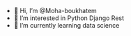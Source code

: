 - 👋 Hi, I’m @Moha-boukhatem
- 👀 I’m interested in Python Django Rest 
- 🌱 I’m currently learning data science


<!---
Moha-boukhatem/Moha-boukhatem is a ✨ special ✨ repository because its `README.md` (this file) appears on your GitHub profile.
You can click the Preview link to take a look at your changes.
--->
